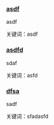 <h3><a href="asdf">asdf</a> </h3>

asdf

关键词：asdf
 
<h3><a href="sadf">asdfd</a> </h3>

sdaf

关键词：asfd
 
<h3><a href="dsfa">dfsa</a> </h3>

sadf

关键词：sfadasfd
 
